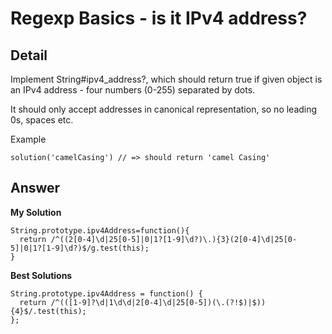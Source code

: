 # Regexp Basics - is it IPv4 address?
## Detail
Implement String#ipv4_address?, which should return true if given object is an IPv4 address - four numbers (0-255) separated by dots.

It should only accept addresses in canonical representation, so no leading 0s, spaces etc.

Example
```
solution('camelCasing') // => should return 'camel Casing'
```

## Answer
**My Solution**
```
String.prototype.ipv4Address=function(){
  return /^((2[0-4]\d|25[0-5]|0|1?[1-9]\d?)\.){3}(2[0-4]\d|25[0-5]|0|1?[1-9]\d?)$/g.test(this);
}
```
**Best Solutions**
```
String.prototype.ipv4Address = function() {
  return /^(([1-9]?\d|1\d\d|2[0-4]\d|25[0-5])(\.(?!$)|$)){4}$/.test(this);
};
```
